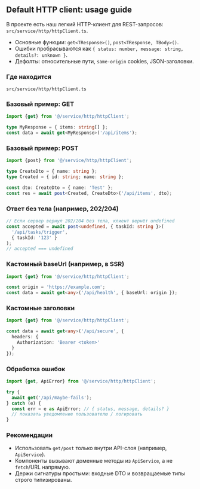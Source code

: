 ## Default HTTP client: usage guide

В проекте есть наш легкий HTTP-клиент для REST-запросов: `src/service/http/httpClient.ts`.

- Основные функции: `get<TResponse>()`, `post<TResponse, TBody>()`.
- Ошибки пробрасываются как `{ status: number, message: string, details?: unknown }`.
- Дефолты: относительные пути, `same-origin` cookies, JSON-заголовки.

### Где находится
`src/service/http/httpClient.ts`

### Базовый пример: GET
```ts
import {get} from '@/service/http/httpClient';

type MyResponse = { items: string[] };
const data = await get<MyResponse>('/api/items');
```

### Базовый пример: POST
```ts
import {post} from '@/service/http/httpClient';

type CreateDto = { name: string };
type Created = { id: string; name: string };

const dto: CreateDto = { name: 'Test' };
const res = await post<Created, CreateDto>('/api/items', dto);
```

### Ответ без тела (например, 202/204)
```ts
// Если сервер вернул 202/204 без тела, клиент вернёт undefined
const accepted = await post<undefined, { taskId: string }>(
  '/api/tasks/trigger',
  { taskId: '123' }
);
// accepted === undefined
```

### Кастомный baseUrl (например, в SSR)
```ts
import {get} from '@/service/http/httpClient';

const origin = 'https://example.com';
const data = await get<any>('/api/health', { baseUrl: origin });
```

### Кастомные заголовки
```ts
import {get} from '@/service/http/httpClient';

const data = await get<any>('/api/secure', {
  headers: {
    Authorization: 'Bearer <token>'
  }
});
```

### Обработка ошибок
```ts
import {get, ApiError} from '@/service/http/httpClient';

try {
  await get('/api/maybe-fails');
} catch (e) {
  const err = e as ApiError; // { status, message, details? }
  // показать уведомление пользователю / логировать
}
```

### Рекомендации
- Использовать `get/post` только внутри API-слоя (например, `ApiService`).
- Компоненты вызывают доменные методы из `ApiService`, а не `fetch`/URL напрямую.
- Держи сигнатуры простыми: входные DTO и возвращаемые типы строго типизированы.


